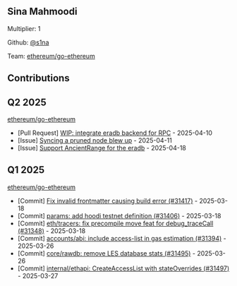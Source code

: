 
## Sina Mahmoodi
Multiplier: 1

Github: [@s1na](https://github.com/s1na)

Team: [ethereum/go-ethereum](https://github.com/ethereum/go-ethereum/pulls?q=is%3Apr+author%3As1na+)

## Contributions

## Q2 2025


[ethereum/go-ethereum](https://github.com/ethereum/go-ethereum)
* [Pull Request] [WIP: integrate eradb backend for RPC](https://github.com/ethereum/go-ethereum/pull/31604) - 2025-04-10
* [Issue] [Syncing a pruned node blew up](https://github.com/ethereum/go-ethereum/issues/31616) - 2025-04-11
* [Issue] [Support AncientRange for the eradb](https://github.com/ethereum/go-ethereum/issues/31670) - 2025-04-18
## Q1 2025

[ethereum/go-ethereum](https://github.com/ethereum/go-ethereum)
* [Commit] [Fix invalid frontmatter causing build error (#31417)](https://github.com/ethereum/go-ethereum/commit/c11489ef3b1c80784961ef54ac29e7a931434697) - 2025-03-18
* [Commit] [params: add hoodi testnet definition (#31406)](https://github.com/ethereum/go-ethereum/commit/668118bfe12b32c1c0f74878d18806c099426b82) - 2025-03-18
* [Commit] [eth/tracers: fix precompile move feat for debug_traceCall (#31348)](https://github.com/ethereum/go-ethereum/commit/40ad6bedf6cb4cb36851a713720ee81b095f2592) - 2025-03-18
* [Commit] [accounts/abi: include access-list in gas estimation (#31394)](https://github.com/ethereum/go-ethereum/commit/a82303f4e3cedcebe31540a53dde4f24fc93da80) - 2025-03-26
* [Commit] [core/rawdb: remove LES database stats (#31495)](https://github.com/ethereum/go-ethereum/commit/5b4a74349372402fac545db7a7f80812a40b1b2b) - 2025-03-26
* [Commit] [internal/ethapi: CreateAccessList with stateOverrides (#31497)](https://github.com/ethereum/go-ethereum/commit/6143c350ae1ecf3330678be02b4c2745bb6b8134) - 2025-03-27
